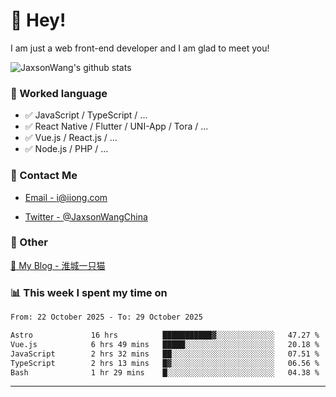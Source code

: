 # 👋 Hey!

I am just a web front-end developer and I am glad to meet you!

![JaxsonWang's github stats](https://github-readme-stats.vercel.app/api?username=JaxsonWang&&show_icons=true&&title_color=1abc9c&&icon_color=1abc9c)


### 📝 Worked language

- ✅ JavaScript / TypeScript / ...
- ✅ React Native / Flutter / UNI-App / Tora / ...
- ✅ Vue.js / React.js / ...
- ✅ Node.js / PHP / ...

### 📮 Contact Me

- [Email - i@iiong.com](mailto:i@iiong.com)

- [Twitter - @JaxsonWangChina](https://twitter.com/JaxsonWangChina)

### 🤪 Other

[📌 My Blog - 淮城一只猫](https://iiong.com)

### 📊 This week I spent my time on

<!--START_SECTION:waka-->

```txt
From: 22 October 2025 - To: 29 October 2025

Astro             16 hrs          ███████████▓░░░░░░░░░░░░░   47.27 %
Vue.js            6 hrs 49 mins   █████░░░░░░░░░░░░░░░░░░░░   20.18 %
JavaScript        2 hrs 32 mins   ██░░░░░░░░░░░░░░░░░░░░░░░   07.51 %
TypeScript        2 hrs 13 mins   █▓░░░░░░░░░░░░░░░░░░░░░░░   06.56 %
Bash              1 hr 29 mins    █░░░░░░░░░░░░░░░░░░░░░░░░   04.38 %
```

<!--END_SECTION:waka-->

---
